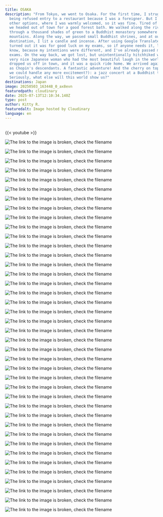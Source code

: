 ```yaml
---
title: OSAKA
description: "From Tokyo, we went to Osaka. For the first time, I struggled with
  being refused entry to a restaurant because I was a foreigner. But I found
  other options, where I was warmly welcomed, so it was fine. Tired of the city,
  we headed out of town for a good forest bath. We walked along the river and
  through a thousand shades of green to a Buddhist monastery somewhere in the
  mountains. Along the way, we passed small Buddhist shrines, and at our
  destination, I lit a candle and incense. After using Google Translate, it
  turned out it was for good luck on my exams, so if anyone needs it, let me
  know, because my intentions were different, and I've already passed my final
  exams. On the way back, we got lost, but unintentionally hitchhiked with a
  very nice Japanese woman who had the most beautiful laugh in the world! She
  dropped us off in town, and it was a quick ride home. We arrived again proudly
  as Chopin's descendants. A fantastic adventure! And the cherry on top (as if
  we could handle any more excitement?): a jazz concert at a Buddhist temple!
  Seriously, what else will this world show us?"
destinations: Japan
image: 20250503_163448_0_ax8evn
featuredpath: cloudinary
date: 2025-07-13T12:10:34.140Z
type: post
author: Kitty R.
featuredalt: Image hosted by Cloudinary
language: en
---
```

<!--StartFragment-->

\
{{< youtube >}}

![The link to the image is broken, check the filename](https://res.cloudinary.com/dkdpqgjhi/image/upload/c_scale,w_600/20250504_154852_oy5cni)

![The link to the image is broken, check the filename](https://res.cloudinary.com/dkdpqgjhi/image/upload/c_scale,w_600/20250505_122558_cagagw)

![The link to the image is broken, check the filename](https://res.cloudinary.com/dkdpqgjhi/image/upload/c_scale,w_600/20250505_122601_a5avcd)

![The link to the image is broken, check the filename](https://res.cloudinary.com/dkdpqgjhi/image/upload/c_scale,w_600/20250505_131017_m7zpss)

![The link to the image is broken, check the filename](https://res.cloudinary.com/dkdpqgjhi/image/upload/c_scale,w_600/20250504_211332_keceqa)

![The link to the image is broken, check the filename](https://res.cloudinary.com/dkdpqgjhi/image/upload/c_scale,w_600/20250504_183454_cr1rvz)

![The link to the image is broken, check the filename](https://res.cloudinary.com/dkdpqgjhi/image/upload/c_scale,w_600/20250504_154834_nxq8hi)

![The link to the image is broken, check the filename](https://res.cloudinary.com/dkdpqgjhi/image/upload/c_scale,w_600/20250504_152130_bduwm2)

![The link to the image is broken, check the filename](https://res.cloudinary.com/dkdpqgjhi/image/upload/c_scale,w_600/20250504_151801_dezkja)

![The link to the image is broken, check the filename](https://res.cloudinary.com/dkdpqgjhi/image/upload/c_scale,w_600/20250504_144646_wbax1g)

![The link to the image is broken, check the filename](https://res.cloudinary.com/dkdpqgjhi/image/upload/c_scale,w_600/20250503_174801_mumdpq)

![The link to the image is broken, check the filename](https://res.cloudinary.com/dkdpqgjhi/image/upload/c_scale,w_600/20250503_175404_cnftkx)

![The link to the image is broken, check the filename](https://res.cloudinary.com/dkdpqgjhi/image/upload/c_scale,w_600/20250504_144650_b57ohl)

![The link to the image is broken, check the filename](https://res.cloudinary.com/dkdpqgjhi/image/upload/c_scale,w_600/20250503_174707_wfxo6j)

![The link to the image is broken, check the filename](https://res.cloudinary.com/dkdpqgjhi/image/upload/c_scale,w_600/20250503_163454_0_yrc1kn)

![The link to the image is broken, check the filename](https://res.cloudinary.com/dkdpqgjhi/image/upload/c_scale,w_600/20250503_174122_prxppw)

![The link to the image is broken, check the filename](https://res.cloudinary.com/dkdpqgjhi/image/upload/c_scale,w_600/20250503_161008_fzwqpa)

![The link to the image is broken, check the filename](https://res.cloudinary.com/dkdpqgjhi/image/upload/c_scale,w_600/20250503_143148_fbvhna)

![The link to the image is broken, check the filename](https://res.cloudinary.com/dkdpqgjhi/image/upload/c_scale,w_600/20250502_183346_gqdvls)

![The link to the image is broken, check the filename](https://res.cloudinary.com/dkdpqgjhi/image/upload/c_scale,w_600/20250502_183107_zqdb6q)

![The link to the image is broken, check the filename](https://res.cloudinary.com/dkdpqgjhi/image/upload/c_scale,w_600/20250502_155222_pwklhn)

![The link to the image is broken, check the filename](https://res.cloudinary.com/dkdpqgjhi/image/upload/c_scale,w_600/20250502_151742_h3hzxr)

![The link to the image is broken, check the filename](https://res.cloudinary.com/dkdpqgjhi/image/upload/c_scale,w_600/20250502_152940_qiay7u)

![The link to the image is broken, check the filename](https://res.cloudinary.com/dkdpqgjhi/image/upload/c_scale,w_600/20250502_150614_dylql5)

![The link to the image is broken, check the filename](https://res.cloudinary.com/dkdpqgjhi/image/upload/c_scale,w_600/20250502_152936_vwyrwf)

![The link to the image is broken, check the filename](https://res.cloudinary.com/dkdpqgjhi/image/upload/c_scale,w_600/20250502_152936_vwyrwf)

![The link to the image is broken, check the filename](https://res.cloudinary.com/dkdpqgjhi/image/upload/c_scale,w_600/20250502_160627_gnejvo)

![The link to the image is broken, check the filename](https://res.cloudinary.com/dkdpqgjhi/image/upload/c_scale,w_600/20250502_144954_ryhfak)

![The link to the image is broken, check the filename](https://res.cloudinary.com/dkdpqgjhi/image/upload/c_scale,w_600/20250502_140946_q57unb)

![The link to the image is broken, check the filename](https://res.cloudinary.com/dkdpqgjhi/image/upload/c_scale,w_600/20250502_132433_jmg44f)

![The link to the image is broken, check the filename](https://res.cloudinary.com/dkdpqgjhi/image/upload/c_scale,w_600/20250502_131809_fqjf1q)

![The link to the image is broken, check the filename](https://res.cloudinary.com/dkdpqgjhi/image/upload/c_scale,w_600/20250502_155310_uiycod)

![The link to the image is broken, check the filename](https://res.cloudinary.com/dkdpqgjhi/image/upload/c_scale,w_600/20250502_132547_apej8c)

![The link to the image is broken, check the filename](https://res.cloudinary.com/dkdpqgjhi/image/upload/c_scale,w_600/20250502_133158_lwk6bi)

![The link to the image is broken, check the filename](https://res.cloudinary.com/dkdpqgjhi/image/upload/c_scale,w_600/20250501_125808_gn0bn3)

![The link to the image is broken, check the filename](https://res.cloudinary.com/dkdpqgjhi/image/upload/c_scale,w_600/20250502_131354_hrtzey)

![The link to the image is broken, check the filename](https://res.cloudinary.com/dkdpqgjhi/image/upload/c_scale,w_600/20250502_131054_l0yjst)

![The link to the image is broken, check the filename](https://res.cloudinary.com/dkdpqgjhi/image/upload/c_scale,w_600/20250430_150717_wnqvgs)

![The link to the image is broken, check the filename](https://res.cloudinary.com/dkdpqgjhi/image/upload/c_scale,w_600/20250430_140133_ze0ub5)

![The link to the image is broken, check the filename](https://res.cloudinary.com/dkdpqgjhi/image/upload/c_scale,w_600/20250501_202928_u3jjlw)

<!--EndFragment-->

<!--EndFragment-->